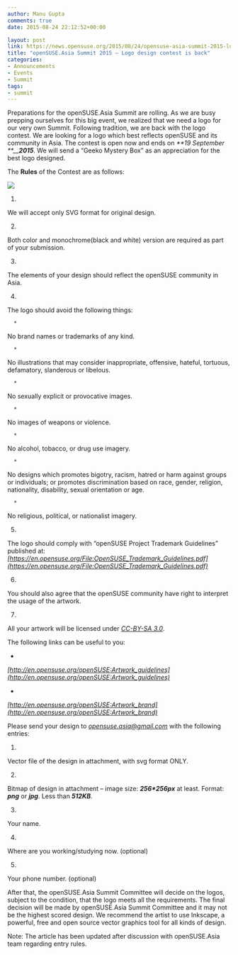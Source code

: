 ```yaml
---
author: Manu Gupta
comments: true
date: 2015-08-24 22:12:52+00:00

layout: post
link: https://news.opensuse.org/2015/08/24/opensuse-asia-summit-2015-logo-design-contest-is-back/
title: "openSUSE.Asia Summit 2015 – Logo design contest is back"
categories:
- Announcements
- Events
- Summit
tags:
- summit
---
```



Preparations for the openSUSE.Asia Summit are rolling. As we are busy prepping ourselves for this big event, we realized that we need a logo for our very own Summit. Following tradition, we are back with the logo contest. We are looking for a logo which best reflects openSUSE and its community in Asia. The contest is open now and ends on _**19 September **__**2015**_. We will send a “Geeko Mystery Box” as an appreciation for the best logo designed.




The **Rules** of the Contest are as follows:




![](https://upload.wikimedia.org/wikipedia/commons/5/5f/Symbol_thumbs_up_green.png)






	
  1. 


We will accept only SVG format for original design.




	
  2. 


Both color and monochrome(black and white) version are required as part of your submission.




	
  3. 


The elements of your design should reflect the openSUSE community in Asia.




	
  4. 


The logo should avoid the following things:





	
      * 


No brand names or trademarks of any kind.




	
      * 


No illustrations that may consider inappropriate, offensive, hateful, tortuous, defamatory, slanderous or libelous.




	
      * 


No sexually explicit or provocative images.




	
      * 


No images of weapons or violence.




	
      * 


No alcohol, tobacco, or drug use imagery.




	
      * 


No designs which promotes bigotry, racism, hatred or harm against groups or individuals; or promotes discrimination based on race, gender, religion, nationality, disability, sexual orientation or age.




	
      * 


No religious, political, or nationalist imagery.








	
  5. 


The logo should comply with “openSUSE Project Trademark Guidelines” published at: _[https://en.opensuse.org/File:OpenSUSE_Trademark_Guidelines.pdf](https://en.opensuse.org/File:OpenSUSE_Trademark_Guidelines.pdf)_




	
  6. 


You should also agree that the openSUSE community have right to interpret the usage of the artwork.




	
  7. 


All your artwork will be licensed under _[CC-BY-SA 3.0](https://creativecommons.org/licenses/by-sa/3.0/)_.





<!-- more -->


The following links can be useful to you:






	
  * 


_[http://en.opensuse.org/openSUSE:Artwork_guidelines](http://en.opensuse.org/openSUSE:Artwork_guidelines)_




	
  * 


_[http://en.opensuse.org/openSUSE:Artwork_brand](http://en.opensuse.org/openSUSE:Artwork_brand)_







Please send your design to _[opensuse.asia@gmail.com](mailto:opensuse.asia@gmail.com)_ with the following entries:






	
  1. 


Vector file of the design in attachment, with svg format ONLY.




	
  2. 


Bitmap of design in attachment – image size: _**256*256px**_ at least. Format: _**png**_ or _**jpg**_. Less than _**512KB**_.




	
  3. 


Your name.




	
  4. 


Where are you working/studying now. (optional)




	
  5. 


Your phone number. (optional)







After that, the openSUSE.Asia Summit Committee will decide on the logos, subject to the condition, that the logo meets all the requirements. The final decision will be made by openSUSE.Asia Summit Committee and it may not be the highest scored design. We recommend the artist to use Inkscape, a powerful, free and open source vector graphics tool for all kinds of design.


Note: The article has been updated after discussion with openSUSE.Asia team regarding entry rules.		
